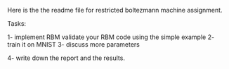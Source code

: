 Here is the the readme file for restricted boltezmann machine assignment.

Tasks:

1- implement RBM
	validate your RBM code using the simple example
2- train it on MNIST
3- discuss more parameters

4- write down the report and the results.